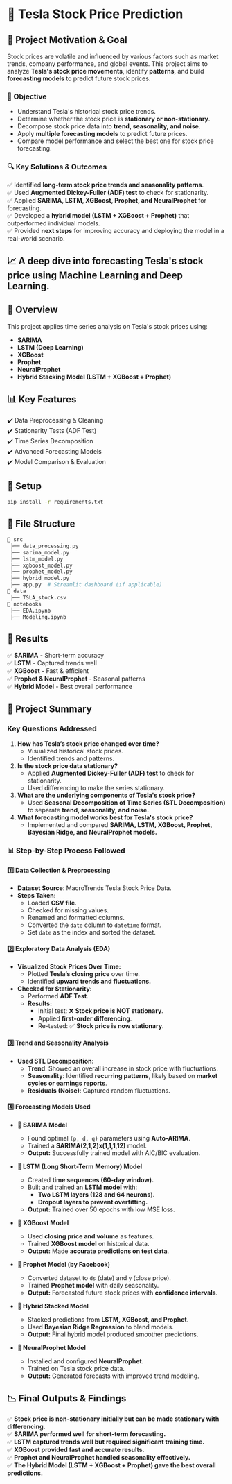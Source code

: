 # 🚀 Tesla Stock Price Prediction

## 🌟 Project Motivation & Goal
Stock prices are volatile and influenced by various factors such as market trends, company performance, and global events. This project aims to analyze **Tesla's stock price movements**, identify **patterns**, and build **forecasting models** to predict future stock prices. 

### **🎯 Objective**
- Understand Tesla's historical stock price trends.
- Determine whether the stock price is **stationary or non-stationary**.
- Decompose stock price data into **trend, seasonality, and noise**.
- Apply **multiple forecasting models** to predict future prices.
- Compare model performance and select the best one for stock price forecasting.

### **🔍 Key Solutions & Outcomes**
✅ Identified **long-term stock price trends and seasonality patterns**.  
✅ Used **Augmented Dickey-Fuller (ADF) test** to check for stationarity.  
✅ Applied **SARIMA, LSTM, XGBoost, Prophet, and NeuralProphet** for forecasting.  
✅ Developed a **hybrid model (LSTM + XGBoost + Prophet)** that outperformed individual models.  
✅ Provided **next steps** for improving accuracy and deploying the model in a real-world scenario.  

## 📈 A deep dive into forecasting Tesla's stock price using Machine Learning and Deep Learning.

## 📌 Overview
This project applies time series analysis on Tesla's stock prices using:
- **SARIMA**
- **LSTM (Deep Learning)**
- **XGBoost**
- **Prophet**
- **NeuralProphet**
- **Hybrid Stacking Model (LSTM + XGBoost + Prophet)**

## 📊 Key Features
✔️ Data Preprocessing & Cleaning  
✔️ Stationarity Tests (ADF Test)  
✔️ Time Series Decomposition  
✔️ Advanced Forecasting Models  
✔️ Model Comparison & Evaluation  

## 🔧 Setup
```bash
pip install -r requirements.txt
```

## 📁 File Structure
```bash
📂 src
 ├── data_processing.py
 ├── sarima_model.py
 ├── lstm_model.py
 ├── xgboost_model.py
 ├── prophet_model.py
 ├── hybrid_model.py
 ├── app.py  # Streamlit dashboard (if applicable)
📂 data
 ├── TSLA_stock.csv
📂 notebooks
 ├── EDA.ipynb
 ├── Modeling.ipynb
```

## 📜 Results
✅ **SARIMA** - Short-term accuracy  
✅ **LSTM** - Captured trends well  
✅ **XGBoost** - Fast & efficient  
✅ **Prophet & NeuralProphet** - Seasonal patterns  
✅ **Hybrid Model** - Best overall performance  

## 📌 Project Summary
### **Key Questions Addressed**
1. **How has Tesla’s stock price changed over time?**
   - Visualized historical stock prices.
   - Identified trends and patterns.
2. **Is the stock price data stationary?**
   - Applied **Augmented Dickey-Fuller (ADF) test** to check for stationarity.
   - Used differencing to make the series stationary.
3. **What are the underlying components of Tesla's stock price?**
   - Used **Seasonal Decomposition of Time Series (STL Decomposition)** to separate **trend, seasonality, and noise.**
4. **What forecasting model works best for Tesla's stock price?**
   - Implemented and compared **SARIMA, LSTM, XGBoost, Prophet, Bayesian Ridge, and NeuralProphet models.**

### 📊 **Step-by-Step Process Followed**
#### **1️⃣ Data Collection & Preprocessing**
- **Dataset Source**: MacroTrends Tesla Stock Price Data.
- **Steps Taken:**
  - Loaded **CSV file**.
  - Checked for missing values.
  - Renamed and formatted columns.
  - Converted the `date` column to `datetime` format.
  - Set `date` as the index and sorted the dataset.

#### **2️⃣ Exploratory Data Analysis (EDA)**
- **Visualized Stock Prices Over Time:**
  - Plotted **Tesla’s closing price** over time.
  - Identified **upward trends and fluctuations.**
- **Checked for Stationarity:**
  - Performed **ADF Test**.
  - **Results:**
    - Initial test: ❌ **Stock price is NOT stationary**.
    - Applied **first-order differencing**.
    - Re-tested: ✅ **Stock price is now stationary**.

#### **3️⃣ Trend and Seasonality Analysis**
- **Used STL Decomposition:**
  - **Trend**: Showed an overall increase in stock price with fluctuations.
  - **Seasonality**: Identified **recurring patterns**, likely based on **market cycles or earnings reports**.
  - **Residuals (Noise)**: Captured random fluctuations.

#### **4️⃣ Forecasting Models Used**
- **📌 SARIMA Model**
  - Found optimal `(p, d, q)` parameters using **Auto-ARIMA**.
  - Trained a **SARIMA(2,1,2)x(1,1,1,12)** model.
  - **Output:** Successfully trained model with AIC/BIC evaluation.

- **📌 LSTM (Long Short-Term Memory) Model**
  - Created **time sequences (60-day window).**
  - Built and trained an **LSTM model** with:
    - **Two LSTM layers (128 and 64 neurons).**
    - **Dropout layers to prevent overfitting.**
  - **Output:** Trained over 50 epochs with low MSE loss.

- **📌 XGBoost Model**
  - Used **closing price and volume** as features.
  - Trained **XGBoost model** on historical data.
  - **Output:** Made **accurate predictions on test data**.

- **📌 Prophet Model (by Facebook)**
  - Converted dataset to `ds` (date) and `y` (close price).
  - Trained **Prophet model** with daily seasonality.
  - **Output:** Forecasted future stock prices with **confidence intervals**.

- **📌 Hybrid Stacked Model**
  - Stacked predictions from **LSTM, XGBoost, and Prophet**.
  - Used **Bayesian Ridge Regression** to blend models.
  - **Output:** Final hybrid model produced smoother predictions.

- **📌 NeuralProphet Model**
  - Installed and configured **NeuralProphet**.
  - Trained on Tesla stock price data.
  - **Output:** Generated forecasts with improved trend modeling.

## 📉 Final Outputs & Findings
✅ **Stock price is non-stationary initially but can be made stationary with differencing.**  
✅ **SARIMA performed well for short-term forecasting.**  
✅ **LSTM captured trends well but required significant training time.**  
✅ **XGBoost provided fast and accurate results.**  
✅ **Prophet and NeuralProphet handled seasonality effectively.**  
✅ **The Hybrid Model (LSTM + XGBoost + Prophet) gave the best overall predictions.**
